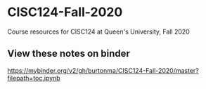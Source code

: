 # CISC124-Fall-2020
Course resources for CISC124 at Queen's University, Fall 2020

## View these notes on binder

https://mybinder.org/v2/gh/burtonma/CISC124-Fall-2020/master?filepath=toc.ipynb
